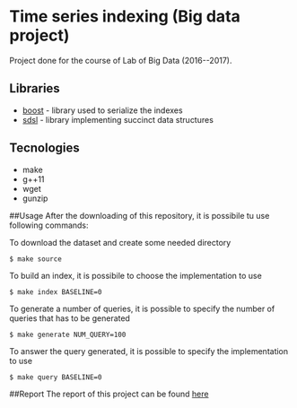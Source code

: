 # Time series indexing (Big data project)
Project done for the course of Lab of Big Data (2016--2017). 

## Libraries
* [boost](http://www.boost.org) - library used to serialize the indexes
* [sdsl](https://github.com/simongog/sdsl-lite) - library implementing succinct data structures

## Tecnologies
* make
* g++11
* wget
* gunzip

##Usage
After the downloading of this repository, it is possibile tu use following commands:

To download the dataset and create some needed directory
```
$ make source
``` 

To build an index, it is possibile to choose the implementation to use
``` 
$ make index BASELINE=0
``` 
 
To generate a number of queries, it is possible to specify the number of queries that has to be generated
```
$ make generate NUM_QUERY=100
``` 

To answer the query generated, it is possible to specify the implementation to use
``` 
$ make query BASELINE=0
```

##Report
The report of this project can be found [here](https://github.com/italo3600/big-data-project/blob/master/relazione.pdf)